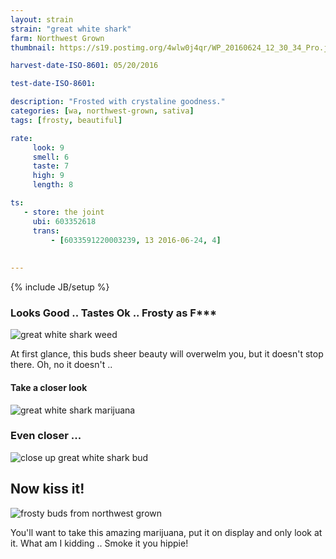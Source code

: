 ```yaml
---
layout: strain
strain: "great white shark"
farm: Northwest Grown
thumbnail: https://s19.postimg.org/4wlw0j4qr/WP_20160624_12_30_34_Pro.jpg

harvest-date-ISO-8601: 05/20/2016

test-date-ISO-8601: 

description: "Frosted with crystaline goodness."
categories: [wa, northwest-grown, sativa]
tags: [frosty, beautiful]

rate:
     look: 9
     smell: 6
     taste: 7
     high: 9
     length: 8

ts: 
   - store: the joint
     ubi: 603352618
     trans: 
         - [6033591220003239, 13 2016-06-24, 4]
                
 
---
```

{% include JB/setup %}

### Looks Good .. Tastes Ok .. Frosty as F***

![great white shark weed](https://s19.postimg.org/j1rp2cds3/WP_20160624_12_38_32_Pro.jpg)

At first glance, this buds sheer beauty will overwelm you,
but it doesn't stop there. Oh, no it doesn't ..

#### Take a closer look

![great white shark marijuana](https://s19.postimg.org/aytir0t6r/WP_20160624_12_38_49_Pro.jpg)

### Even closer ...

![close up great white shark bud](https://s19.postimg.org/goecp2oqr/up_close_great_white_shark_weed.jpg)

## Now kiss it!

![frosty buds from northwest grown](https://s19.postimg.org/ctaymi5kz/up_close_2_great_white_shark_weed.jpg)

You'll want to take this amazing marijuana, put it on display and only look at it.
What am I kidding .. Smoke it you hippie!
